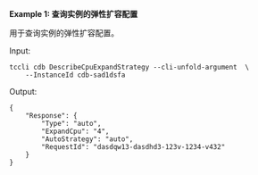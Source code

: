 **Example 1: 查询实例的弹性扩容配置**

用于查询实例的弹性扩容配置。

Input: 

```
tccli cdb DescribeCpuExpandStrategy --cli-unfold-argument  \
    --InstanceId cdb-sad1dsfa
```

Output: 
```
{
    "Response": {
        "Type": "auto",
        "ExpandCpu": "4",
        "AutoStrategy": "auto",
        "RequestId": "dasdqw13-dasdhd3-123v-1234-v432"
    }
}
```

